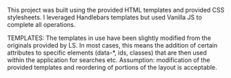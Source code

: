 This project was built using the provided HTML templates and provided CSS stylesheets. I leveraged Handlebars templates but used Vanilla JS to complete all operations.

TEMPLATES:
The templates in use have been slightly modified from the originals provided by LS. In most cases, this means the addition of certain attributes to specific elements (data-*, ids, classes) that are then used within the application for searches etc.
Assumption: modification of the provided templates and reordering of portions of the layout is acceptable.
